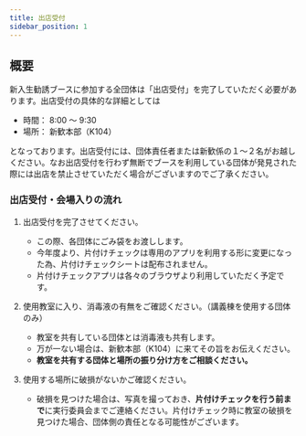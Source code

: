```yaml
---
title: 出店受付
sidebar_position: 1
---
```


## 概要
新入生勧誘ブースに参加する全団体は「出店受付」を完了していただく必要があります。出店受付の具体的な詳細としては
- 時間： 8:00 ～ 9:30
- 場所： 新歓本部（K104）

となっております。出店受付には、団体責任者または新歓係の１～２名がお越しください。なお出店受付を行わず無断でブースを利用している団体が発見された際には出店を禁止させていただく場合がございますのでご了承ください。
### 出店受付・会場入りの流れ
1. 出店受付を完了させてください。
    - この際、各団体にごみ袋をお渡しします。
    - 今年度より、片付けチェックは専用のアプリを利用する形に変更になった為、片付けチェックシートは配布されません。
    - 片付けチェックアプリは各々のブラウザより利用していただく予定です。

1. 使用教室に入り、消毒液の有無をご確認ください。（講義棟を使用する団体のみ）
     - 教室を共有している団体とは消毒液も共有します。
     - 万が一ない場合は、新歓本部（K104）に来てその旨をお伝えください。
     - **教室を共有する団体と場所の振り分け方をご相談ください。**

1. 使用する場所に破損がないかご確認ください。
    - 破損を見つけた場合は、写真を撮っておき、**片付けチェックを行う前まで**に実行委員会までご連絡ください。片付けチェック時に教室の破損を見つけた場合、団体側の責任となる可能性がございます。